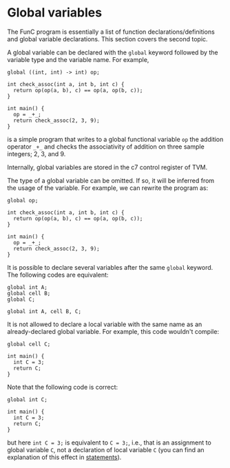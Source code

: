 # Global variables

The FunC program is essentially a list of function declarations/definitions and global variable declarations. This section covers the second topic.

A global variable can be declared with the `global` keyword followed by the variable type and the variable name. For example,

```func
global ((int, int) -> int) op;

int check_assoc(int a, int b, int c) {
  return op(op(a, b), c) == op(a, op(b, c));
}

int main() {
  op = _+_;
  return check_assoc(2, 3, 9);
}
```

is a simple program that writes to a global functional variable `op` the addition operator `_+_` and checks the associativity of addition on three sample integers; 2, 3, and 9.

Internally, global variables are stored in the c7 control register of TVM.

The type of a global variable can be omitted. If so, it will be inferred from the usage of the variable. For example, we can rewrite the program as:

```func
global op;

int check_assoc(int a, int b, int c) {
  return op(op(a, b), c) == op(a, op(b, c));
}

int main() {
  op = _+_;
  return check_assoc(2, 3, 9);
}
```

It is possible to declare several variables after the same `global` keyword. The following codes are equivalent:

```func
global int A;
global cell B;
global C;
```

```func
global int A, cell B, C;
```

It is not allowed to declare a local variable with the same name as an already-declared global variable. For example, this code wouldn't compile:

```func
global cell C;

int main() {
  int C = 3;
  return C;
}
```

Note that the following code is correct:

```func
global int C;

int main() {
  int C = 3;
  return C;
}
```

but here `int C = 3;` is equivalent to `C = 3;`, i.e., that is an assignment to global variable `C`, not a declaration of local variable `C` (you can find an explanation of this effect in [statements](/v3/documentation/smart-contracts/func/docs/statements#variable-declaration)).
